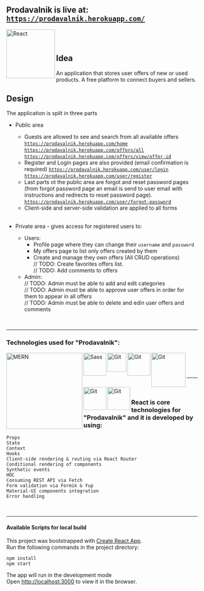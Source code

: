## Prodavalnik is live at: [`https://prodavalnik.herokuapp.com/`][prodavalnik-home] <br>
<a href="https://prodavalnik.herokuapp.com/" target=”_blank”>
<img align="left" alt="React" width="128px" src="https://upload.wikimedia.org/wikipedia/en/a/a9/Heroku_logo.png" />
</a>

<br />
<br />

## Idea

An application that stores user offers of new or used products.
A free platform to connect buyers and sellers.

## Design
The application is split in three parts

* Public area
  * Guests are allowed to see and search from all available offers
[`https://prodavalnik.herokuapp.com/home`][prodavalnik-home] <br>
[`https://prodavalnik.herokuapp.com/offers/all`][prodavalnik-all-offers] <br>
[`https://prodavalnik.herokuapp.com/offers/view/offer-id`][prodavalnik-view-offer] <br>
  * Register and Login pages are also provided (email confirmation is required)
[`https://prodavalnik.herokuapp.com/user/login`][prodavalnik-login] <br>
[`https://prodavalnik.herokuapp.com/user/register`][prodavalnik-register] <br>
  * Last parts ot the public area are forgot and reset password pages (from forgot password page an email is send to user email with instructions and redirects to reset password page).
[`https://prodavalnik.herokuapp.com/user/forgot-password`][prodavalnik-forgot] 
  * Client-side and server-side validation are applied to all forms
  <br>
  

* Private area - gives access for registered users to:
  * Users:
    * Profile page where they can change their `username` and `password`
    * My offers page to list only offers created by them
    * Create and manage they own offers (All CRUD operations) <br>
  // TODO: Create favorites offers list. <br>
  // TODO: Add comments to offers <br>
  * Admin: <br>
  // TODO: Admin must be able to add and edit categories <br>
  // TODO: Admin must be able to approve user offers in order for them to appear in all offers <br>
  // TODO: Admin must be able to delete and edin user offers and comments<br>
  
<br />

---

### Technologies used for "Prodavalnik":

<img align="left" alt="MERN" width="200px" src="https://masterblocks.co.in/static/img/technologies/mern.png" />
<img align="left" alt="Sass" width="60px" src="https://alekshristov.com/images/sass.png" />
<img align="left" alt="Git" width="50px" src="https://material-ui.com/static/logo_raw.svg" />
<img align="left" alt="Git" width="60px" src="https://user-images.githubusercontent.com/4060187/61057426-4e5a4600-a3c3-11e9-9114-630743e05814.png" />
<img align="left" alt="Git" width="90px" src="https://www.blog.plint-sites.nl/wordpress/wp-content/uploads/2016/07/react-router.png" />
<img align="left" alt="Git" width="60px" src="https://nodemailer.com/nm_logo_200x136.png" />
<img align="left" alt="Git" width="60px" src="https://git-scm.com/images/logo@2x.png" /> 

<br />
<br />
<br />

---

<br />


### React is core technologies for "Prodavalnik" and it is developed by using:
`Props`<br />
`State` <br />
`Context` <br />
`Hooks` <br />
`Client-side rendering & routing via React Router` <br />
`Conditional rendering of components` <br />
`Synthetic events` <br />
`HOC` <br />
`Consuming REST API via Fetch` <br />
`Form validation via Formik & Yup` <br />
`Material-UI components integration` <br />
`Error handling` <br />

<br>

 *  *  *  *  *


#### Available Scripts for local build
This project was bootstrapped with [Create React App](https://github.com/facebook/create-react-app). <br>
Run the following commands in the project directory:

`npm install` <br>
`npm start`  <br>

The app will run in the development mode<br />
Open [http://localhost:3000](http://localhost:3000) to view it in the browser.


[prodavalnik]: https://prodavalnik.herokuapp.com/
[prodavalnik-home]: https://prodavalnik.herokuapp.com/home
[prodavalnik-all-offers]: https://prodavalnik.herokuapp.com/offers/all
[prodavalnik-view-offer]: https://prodavalnik.herokuapp.com/offers/view/5f2b22d519fabb0017aea741
[prodavalnik-register]: https://prodavalnik.herokuapp.com/user/register
[prodavalnik-login]: https://prodavalnik.herokuapp.com/user/login
[prodavalnik-forgot]: https://prodavalnik.herokuapp.com/user/forgot-password

[react]: https://reactjs.org/
[sass]: https://sass-lang.com/
[mui]: https://material-ui.com/
[formik]: https://formik.org/
[reactrouter]: https://reactrouter.com/
[node]: https://nodejs.org/en/
[express]: https://expressjs.com/
[nodemailer]: https://nodemailer.com/about/
[mongo]: https://www.mongodb.com/
[git]: https://git-scm.com/
